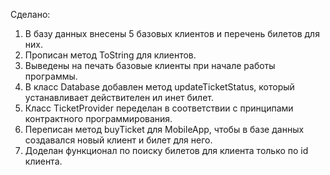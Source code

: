 Сделано:
1) В базу данных внесены 5 базовых клиентов и перечень билетов для них.
2) Прописан метод ToString для клиентов.
3) Выведены на печать базовые клиенты при начале работы программы.
4) В класс Database добавлен метод updateTicketStatus, который устанавливает действителен ил инет билет.
5) Класс TicketProvider переделан в соответствии с принципами контрактного программирования. 
6) Переписан метод buyTicket для MobileApp, чтобы в базе данных создавался новый клиент и билет для него. 
7) Доделан функционал по поиску билетов для клиента только по id клиента.
